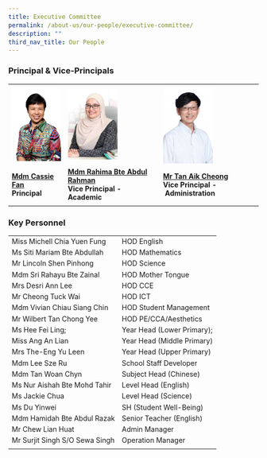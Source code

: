 ```yaml
---
title: Executive Committee
permalink: /about-us/our-people/executive-committee/
description: ""
third_nav_title: Our People
---
```

### Principal & Vice-Principals

|  |  |  |
| -------- | -------- | -------- |
| <img src="/images/P_0235.jpg" style="width:100px;"/> | <img src="/images/rahima2.jpg" style="width:100px;"/> | <img src="/images/Mr%20Tan%20Aik%20Cheong.jpg" style="width:100px;"/> |
| **[Mdm Cassie Fan](mailto:stamford_ps@moe.edu.sg)** <br> **Principal** | **[Mdm Rahima Bte Abdul Rahman](mailto:stamford_ps@moe.edu.sg)** <br>**Vice Principal - Academic** | **[Mr Tan Aik Cheong](mailto:stamford_ps@moe.edu.sg)** <br> **Vice Principal -  Administration** | 
| | |

### Key Personnel

|  |  |
|---|---|
| Miss Michell Chia Yuen Fung | HOD English |
| Ms Siti Mariam Bte Abdullah | HOD Mathematics |
| Mr Lincoln Shen Pinhong | HOD Science |
| Mdm Sri Rahayu Bte Zainal | HOD Mother Tongue |
| Mrs Desri Ann Lee | HOD CCE |
| Mr Cheong Tuck Wai | HOD ICT |
| Mdm Vivian Chiau Siang Chin | HOD Student Management |
| Mr Wilbert Tan Chong Yee | HOD PE/CCA/Aesthetics |
| Ms Hee Fei Ling;  | Year Head (Lower Primary);  |
| Miss Ang An Lian | Year Head (Middle Primary) |
| Mrs The-Eng Yu Leen | Year Head (Upper Primary) |
| Mdm Lee Sze Ru | School Staff Developer |
| Mdm Tan Woan Chyn | Subject Head (Chinese) |
| Ms Nur Aishah Bte Mohd Tahir | Level Head (English) |
| Ms Jackie Chua  | Level Head (Science) |
| Ms Du Yinwei | SH (Student Well-Being)  |
| Mdm Hamidah Bte Abdul Razak | Senior Teacher (English)  |
| Mr Chew Lian Huat | Admin Manager  |
| Mr Surjit Singh S/O Sewa Singh  | Operation Manager  |
| | |